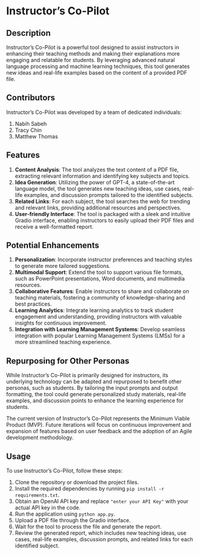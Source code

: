 # Instructor’s Co-Pilot

## Description

Instructor’s Co-Pilot is a powerful tool designed to assist instructors in enhancing their teaching methods and making their explanations more engaging and relatable for students. By leveraging advanced natural language processing and machine learning techniques, this tool generates new ideas and real-life examples based on the content of a provided PDF file.

## Contributors

Instructor’s Co-Pilot was developed by a team of dedicated individuals:
1. Nabih Sabeh
2. Tracy Chin
3. Matthew Thomas

## Features

1. **Content Analysis**: The tool analyzes the text content of a PDF file, extracting relevant information and identifying key subjects and topics.
2. **Idea Generation**: Utilizing the power of GPT-4, a state-of-the-art language model, the tool generates new teaching ideas, use cases, real-life examples, and discussion prompts tailored to the identified subjects.
3. **Related Links**: For each subject, the tool searches the web for trending and relevant links, providing additional resources and perspectives.
4. **User-friendly Interface**: The tool is packaged with a sleek and intuitive Gradio interface, enabling instructors to easily upload their PDF files and receive a well-formatted report.

## Potential Enhancements

1. **Personalization**: Incorporate instructor preferences and teaching styles to generate more tailored suggestions.
2. **Multimodal Support**: Extend the tool to support various file formats, such as PowerPoint presentations, Word documents, and multimedia resources.
3. **Collaborative Features**: Enable instructors to share and collaborate on teaching materials, fostering a community of knowledge-sharing and best practices.
4. **Learning Analytics**: Integrate learning analytics to track student engagement and understanding, providing instructors with valuable insights for continuous improvement.
5. **Integration with Learning Management Systems**: Develop seamless integration with popular Learning Management Systems (LMSs) for a more streamlined teaching experience.

## Repurposing for Other Personas

While Instructor’s Co-Pilot is primarily designed for instructors, its underlying technology can be adapted and repurposed to benefit other personas, such as students. By tailoring the input prompts and output formatting, the tool could generate personalized study materials, real-life examples, and discussion points to enhance the learning experience for students.

The current version of Instructor’s Co-Pilot represents the Minimum Viable Product (MVP). Future iterations will focus on continuous improvement and expansion of features based on user feedback and the adoption of an Agile development methodology.

## Usage

To use Instructor’s Co-Pilot, follow these steps:
1. Clone the repository or download the project files.
2. Install the required dependencies by running `pip install -r requirements.txt`.
3. Obtain an OpenAI API key and replace `"enter your API Key"` with your actual API key in the code.
4. Run the application using `python app.py`.
5. Upload a PDF file through the Gradio interface.
6. Wait for the tool to process the file and generate the report.
7. Review the generated report, which includes new teaching ideas, use cases, real-life examples, discussion prompts, and related links for each identified subject.
